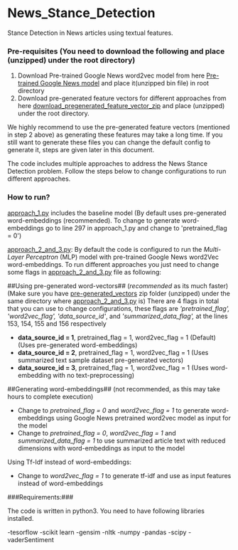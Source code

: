 # News_Stance_Detection
Stance Detection in News articles using textual features.

### Pre-requisites **(You need to download the following and place (unzipped) under the root directory)**

1. Download Pre-trained Google News word2vec model from here [Pre-trained Google News model](https://drive.google.com/file/d/0B7XkCwpI5KDYNlNUTTlSS21pQmM/edit?usp=sharing) and place it(unzipped bin file) in root directory
2. Download pre-generated feature vectors for different approaches from here [download_pregenerated_feature_vector_zip](https://drive.google.com/file/d/1nkfF5YYVV7EkxeufnaVg4qX-O91Dx_pW/view?usp=sharing) and place (unzipped) under the root directory.

We highly recommend to use the pre-generated feature vectors (mentioned in step 2 above) as generating these features may take a long time. If you still want to generate these files you can change the default config to generate it, steps are given later in this document.

The code includes multiple approaches to address the News Stance Detection problem. Follow the steps below to change configurations to run different approaches.

### How to run?

[approach_1.py](approach_1.py) includes the baseline model (By default uses pre-generated word-embeddings (recommended). To change to generate word-embeddings go to line 297 in approach_1.py and change to 'pretrained_flag = 0')

[approach_2_and_3.py](approach_2_and_3.py): By default the code is configured to run the *Multi-Layer Perceptron* (MLP) model with pre-trained Google News word2Vec word-embeddings. To run different approaches you just need to change some flags in [approach_2_and_3.py](approach_2_and_3.py) file as following:

##Using pre-generated word-vectors## (*recommended* as its much faster) (Make sure you have [pre-generated_vectors](https://drive.google.com/file/d/1nkfF5YYVV7EkxeufnaVg4qX-O91Dx_pW/view?usp=sharing) zip folder (unzipped) under the same directory where [approach_2_and_3.py](approach_2_and_3.py) is)
There are 4 flags in total that you can use to change configurations, these flags are *'pretrained_flag', 'word2vec_flag', 'data_source_id'*, and *'summarized_data_flag',* at the lines 153, 154, 155 and 156 respectively

- **data_source_id = 1**, pretrained_flag = 1, word2vec_flag = 1	(Default) (Uses pre-generated word-embeddings)
- **data_source_id = 2**, pretrained_flag = 1, word2vec_flag = 1	(Uses summarized text sample dataset pre-generated vectors)
- **data_source_id = 3**, pretrained_flag = 1, word2vec_flag = 1	(Uses word-embedding with no text-preprocessing)


##Generating word-embeddings## (not recommended, as this may take hours to complete execution)

- Change to *pretrained_flag = 0* and *word2vec_flag = 1* to generate word-embeddings using Google News pretrained word2vec model as input for the model
- Change to *pretrained_flag = 0*, *word2vec_flag = 1* and *summarized_data_flag = 1* to use summarized article text with reduced dimensions with word-embeddings as input to the model

Using Tf-Idf instead of word-embeddings:

- Change to *word2vec_flag = 1* to generate tf-idf and use as input features instead of word-embeddings
	


###Requirements:###

The code is written in python3.
You need to have following libraries installed.

-tesorflow
-scikit learn
-gensim
-nltk
-numpy
-pandas
-scipy
-vaderSentiment


